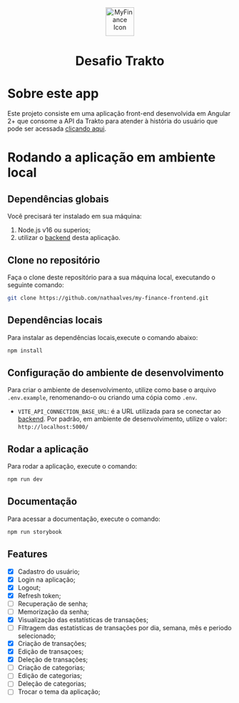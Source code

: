<div align="center">
    <a href="https://www.trakto.io/">
        <img src="https://www.trakto.io/wp-content/uploads/2020/11/Favicon.svg" width="64" height="64" alt="MyFinance Icon">
    </a>
    <h1>
        Desafio Trakto
    </h1>
</div>

# Sobre este app

Este projeto consiste em uma aplicação front-end desenvolvida em Angular 2+ que consome a API da Trakto para atender à história do usuário que pode ser acessada [clicando aqui](https://github.com/trakto/desafio_frontend).

# Rodando a aplicação em ambiente local

## Dependências globais

Você precisará ter instalado em sua máquina:

1. Node.js v16 ou superios;
2. utilizar o [backend](https://github.com/nathaalves/my-finance-backend) desta aplicação.

## Clone no repositório

Faça o clone deste repositório para a sua máquina local, executando o seguinte comando:

```bash
git clone https://github.com/nathaalves/my-finance-frontend.git
```

## Dependências locais

Para instalar as dependências locais,execute o comando abaixo:

```bash
npm install
```

## Configuração do ambiente de desenvolvimento

Para criar o ambiente de desenvolvimento, utilize como base o arquivo `.env.example`, renomenando-o ou criando uma cópia como `.env`.

- `VITE_API_CONNECTION_BASE_URL`: é a URL utilizada para se conectar ao [backend](https://github.com/nathaalves/my-finance-backend). Por padrão, em ambiente de desenvolvimento, utilize o valor: `http://localhost:5000/`

## Rodar a aplicação

Para rodar a aplicação, execute o comando:

```bash
npm run dev
```

## Documentação

Para acessar a documentação, execute o comando:

```bash
npm run storybook
```

## Features

- [x] Cadastro do usuário;
- [x] Login na aplicação;
- [x] Logout;
- [x] Refresh token;
- [ ] Recuperação de senha;
- [ ] Memorização da senha;
- [x] Visualização das estatísticas de transações;
- [ ] Filtragem das estatísticas de transações por dia, semana, mês e periodo selecionado;
- [x] Criação de transações;
- [x] Edição de transaçoes;
- [x] Deleção de transações;
- [ ] Criação de categorias;
- [ ] Edição de categorias;
- [ ] Deleção de categorias;
- [ ] Trocar o tema da aplicação;

